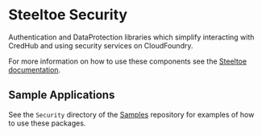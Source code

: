 # Steeltoe Security

Authentication and DataProtection libraries which simplify interacting with CredHub and using security services on CloudFoundry.

For more information on how to use these components see the [Steeltoe documentation](https://steeltoe.io/).

## Sample Applications

See the `Security` directory of the [Samples](https://github.com/SteeltoeOSS/Samples) repository for examples of how to use these packages.
